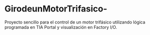 # GirodeunMotorTrifasico-
Proyecto sencillo para el control de un motor trifásico utilizando lógica programada en TIA Portal y visualización en Factory I/O.
